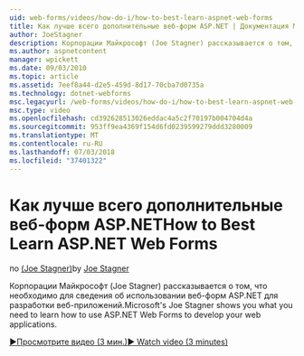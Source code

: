```yaml
---
uid: web-forms/videos/how-do-i/how-to-best-learn-aspnet-web-forms
title: Как лучше всего дополнительные веб-форм ASP.NET | Документация Майкрософт
author: JoeStagner
description: Корпорации Майкрософт (Joe Stagner) рассказывается о том, что необходимо для сведения об использовании веб-форм ASP.NET для разработки веб-приложений.
ms.author: aspnetcontent
manager: wpickett
ms.date: 09/03/2010
ms.topic: article
ms.assetid: 7eef8a44-d2e5-459d-8d17-70cba7d0735a
ms.technology: dotnet-webforms
msc.legacyurl: /web-forms/videos/how-do-i/how-to-best-learn-aspnet-web-forms
msc.type: video
ms.openlocfilehash: cd392628513026eddac4a5c2f70197b004704d4a
ms.sourcegitcommit: 953ff9ea4369f154d6fd0239599279ddd3280009
ms.translationtype: MT
ms.contentlocale: ru-RU
ms.lasthandoff: 07/03/2018
ms.locfileid: "37401322"
---
```

<a name="how-to-best-learn-aspnet-web-forms"></a><span data-ttu-id="7c9d6-103">Как лучше всего дополнительные веб-форм ASP.NET</span><span class="sxs-lookup"><span data-stu-id="7c9d6-103">How to Best Learn ASP.NET Web Forms</span></span>
====================
<span data-ttu-id="7c9d6-104">по [(Joe Stagner)](https://github.com/JoeStagner)</span><span class="sxs-lookup"><span data-stu-id="7c9d6-104">by [Joe Stagner](https://github.com/JoeStagner)</span></span>

<span data-ttu-id="7c9d6-105">Корпорации Майкрософт (Joe Stagner) рассказывается о том, что необходимо для сведения об использовании веб-форм ASP.NET для разработки веб-приложений.</span><span class="sxs-lookup"><span data-stu-id="7c9d6-105">Microsoft's Joe Stagner shows you what you need to learn how to use ASP.NET Web Forms to develop your web applications.</span></span>

[<span data-ttu-id="7c9d6-106">&#9654;Просмотрите видео (3 мин.)</span><span class="sxs-lookup"><span data-stu-id="7c9d6-106">&#9654; Watch video (3 minutes)</span></span>](https://channel9.msdn.com/Blogs/ASP-NET-Site-Videos/how-to-best-learn-aspnet-web-forms)
